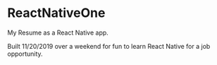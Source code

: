 # ReactNativeOne

My Resume as a React Native app.

Built 11/20/2019 over a weekend for fun to learn React Native for a job opportunity.